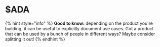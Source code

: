 # $ADA

{% hint style="info" %}
**Good to know:** depending on the product you're building, it can be useful to explicitly document use cases. Got a product that can be used by a bunch of people in different ways? Maybe consider splitting it out!
{% endhint %}
